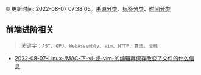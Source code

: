 :alarm_clock: 更新时间: 2022-08-07 07:38:05。[来源分类](../README.md)、[标签分类](../TAGS.md)、[时间分类](../TIMELINE.md)

## 前端进阶相关


> 关键字：`AST`、`GPU`、`WebAssembly`、`Vim`、`HTTP`、`算法`、`全栈`



- [2022-08-07-Linux-/MAC-下-vi-或-vim-的编辑再保存改变了文件的什么信息](https://www.v2ex.com/t/871208) 